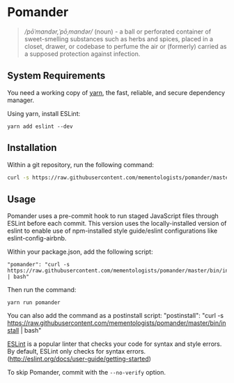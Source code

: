 # Pomander
> */pōˈmandər,ˈpōˌmandər/* (noun) -
> a ball or perforated container of sweet-smelling substances such as herbs and spices, placed in a closet, drawer, or codebase to perfume the air or (formerly) carried as a supposed protection against infection.

## System Requirements 
You need a working copy of [yarn](https://yarnpkg.com/en/), the fast, reliable, and secure dependency manager.

Using yarn, install ESLint:

```
yarn add eslint --dev
```

## Installation
Within a git repository, run the following command:
```sh
curl -s https://raw.githubusercontent.com/mementologists/pomander/master/bin/install | bash
```

## Usage
Pomander uses a pre-commit hook to run staged JavaScript files through ESLint before each commit.
This version uses the locally-installed version of eslint to enable use of npm-installed style guide/eslint configurations like eslint-config-airbnb.

Within your package.json, add the following script:
```
"pomander": "curl -s https://raw.githubusercontent.com/mementologists/pomander/master/bin/install | bash"
```

Then run the command: 
```
yarn run pomander
```

You can also add the command as a postinstall script:
"postinstall": "curl -s https://raw.githubusercontent.com/mementologists/pomander/master/bin/install | bash"

[ESLint](http://eslint.org/) is a popular linter that checks your code for syntax and style errors. By default, ESLint only checks for syntax errors. (http://eslint.org/docs/user-guide/getting-started) 

To skip Pomander, commit with the `--no-verify` option.
